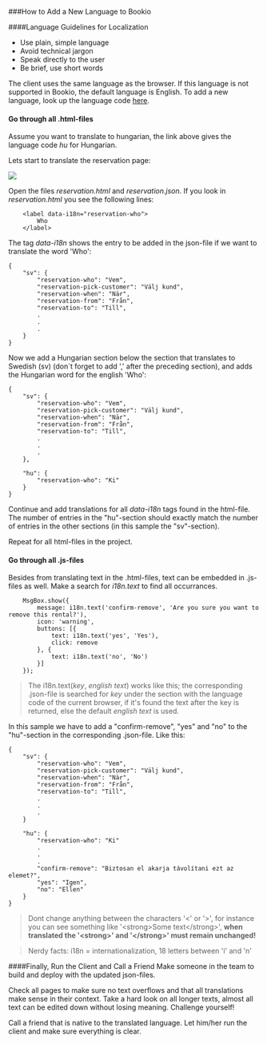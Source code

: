 ###How to Add a New Language to Bookio

####Language Guidelines for Localization
* Use plain, simple language
* Avoid technical jargon
* Speak directly to the user
* Be brief, use short words

The client uses the same language as the browser. If this language is not supported in Bookio, the default language is English. To add a new language, look up the language code <a href="http://www.metamodpro.com/browser-language-codes">here</a>.

<h4>Go through all .html-files</h4>
Assume you want to translate to hungarian, the link above gives the language code <i>hu</i> for Hungarian.

Lets start to translate the reservation page:

<img src="https://f.cloud.github.com/assets/4263707/1900821/67af8332-7c59-11e3-852a-15555ff3ee93.png"/>

Open the files <i>reservation.html</i> and <i>reservation.json</i>. If you look in <i>reservation.html</i> you see the following lines:

```
	<label data-i18n="reservation-who">
	    Who
	</label>
```

The tag <i>data-i18n</i> shows the entry to be added in the json-file if we want to translate the word 'Who':

```
{
	"sv": {
		"reservation-who": "Vem",
		"reservation-pick-customer": "Välj kund",
		"reservation-when": "När",
		"reservation-from": "Från",
		"reservation-to": "Till",
		.
		.
		.
	}	
}
```

Now we add a Hungarian section below the section that translates to Swedish (sv) (don´t forget to add ',' after the preceding section), and adds the Hungarian word for the english 'Who':

```
{
	"sv": {
		"reservation-who": "Vem",
		"reservation-pick-customer": "Välj kund",
		"reservation-when": "När",
		"reservation-from": "Från",
		"reservation-to": "Till",
		.
		.
		.
	},	
	
	"hu": {
		"reservation-who": "Ki"	
	}
}
```

Continue and add translations for all <i>data-i18n</i> tags found in the html-file. The number of entries in the "hu"-section should exactly match the number of entries in the other sections (in this sample the "sv"-section).

Repeat for all html-files in the project.

<h4>Go through all .js-files</h4>
Besides from translating text in the .html-files, text can be embedded in .js-files as well. Make a search for <i>i18n.text</i> to find all occurrances.

```
	MsgBox.show({
		message: i18n.text('confirm-remove', 'Are you sure you want to remove this rental?'),
		icon: 'warning',
		buttons: [{
			text: i18n.text('yes', 'Yes'),
			click: remove
		}, {
			text: i18n.text('no', 'No')
		}]
	});
```

>The i18n.text(<i>key</i>, <i>english text</i>) works like this; the corresponding .json-file is searched for <i>key</i> under the section with the language code of the current browser, if it's found the text after the key is returned, else the default <i>english text</i> is used.

In this sample we have to add a "confirm-remove", "yes" and "no" to the "hu"-section in the corresponding .json-file. Like this:

```
{
	"sv": {
		"reservation-who": "Vem",
		"reservation-pick-customer": "Välj kund",
		"reservation-when": "När",
		"reservation-from": "Från",
		"reservation-to": "Till",
		.
		.
		.
	}	
	
	"hu": {
		"reservation-who": "Ki"
		.
		.
		.
		"confirm-remove": "Biztosan el akarja távolítani ezt az elemet?",
		"yes": "Igen",
		"no": "Ellen"
	}
}
```

>Dont change anything between the characters '<' or '>', for instance you can see something like '&lt;strong>Some text&lt;/strong>', <strong>when translated the '&lt;strong>' and '&lt;/strong>' must remain unchanged!</strong>

>Nerdy facts: i18n = internationalization, 18 letters between 'i' and 'n'

####Finally, Run the Client and Call a Friend
Make someone in the team to build and deploy with the updated json-files.

Check all pages to make sure no text overflows and that all translations make sense in their context. Take a hard look on all longer texts, almost all text can be edited down without losing meaning. Challenge yourself!

Call a friend that is native to the translated language. Let him/her run the client and make sure everything is clear.
